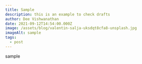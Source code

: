 ```yaml
---
title: Sample
description: this is an example to check drafts
author: Dee Vishwanathan
date: 2021-09-12T14:54:00.000Z
image: /assets/blog/valentin-salja-uksdqt8cfa8-unsplash.jpg
imageAlt: sample
tags:
  - post
---
```

sample
